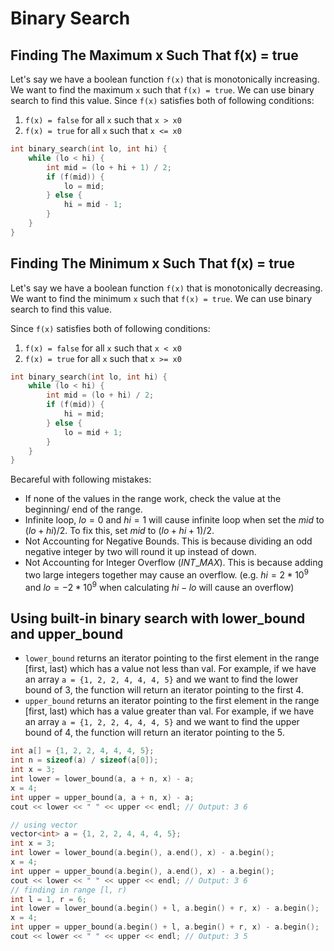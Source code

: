 # Binary Search
## Finding The Maximum x Such That f(x) = true
Let's say we have a boolean function `f(x)` that is monotonically increasing. We want to find the maximum `x` such that `f(x) = true`. We can use binary search to find this value.
Since `f(x)` satisfies both of following conditions:
1. `f(x) = false` for all `x` such that `x > x0`
2. `f(x) = true` for all `x` such that `x <= x0`
```cpp
int binary_search(int lo, int hi) {
    while (lo < hi) {
        int mid = (lo + hi + 1) / 2;
        if (f(mid)) {
            lo = mid;
        } else {
            hi = mid - 1;
        }
    }
}
```

## Finding The Minimum x Such That f(x) = true

Let's say we have a boolean function `f(x)` that is monotonically decreasing. We want to find the minimum `x` such that `f(x) = true`. We can use binary search to find this value.

Since `f(x)` satisfies both of following conditions:
1. `f(x) = false` for all `x` such that `x < x0`
2. `f(x) = true` for all `x` such that `x >= x0`
```cpp
int binary_search(int lo, int hi) {
    while (lo < hi) {
        int mid = (lo + hi) / 2;
        if (f(mid)) {
            hi = mid;
        } else {
            lo = mid + 1;
        }
    }
}
```

Becareful with following mistakes:
- If none of the values in the range work, check the value at the beginning/ end of the range.
- Infinite loop, $lo = 0$ and $hi = 1$ will cause infinite loop when set the $mid$ to $(lo + hi) / 2$. To fix this, set $mid$ to $(lo + hi + 1) / 2$.
- Not Accounting for Negative Bounds. This is because dividing an odd negative integer by two will round it up instead of down.
- Not Accounting for Integer Overflow ($INT\_MAX$). This is because adding two large integers together may cause an overflow. (e.g. $hi = 2*10^9$ and $lo = -2*10^9$ when calculating $hi - lo$ will cause an overflow)

## Using built-in binary search with lower_bound and upper_bound
- `lower_bound` returns an iterator pointing to the first element in the range [first, last) which has a value not less than val. For example, if we have an array `a = {1, 2, 2, 4, 4, 4, 5}` and we want to find the lower bound of 3, the function will return an iterator pointing to the first 4.
- `upper_bound` returns an iterator pointing to the first element in the range [first, last) which has a value greater than val. For example, if we have an array `a = {1, 2, 2, 4, 4, 4, 5}` and we want to find the upper bound of 4, the function will return an iterator pointing to the 5.
```cpp
int a[] = {1, 2, 2, 4, 4, 4, 5};
int n = sizeof(a) / sizeof(a[0]);
int x = 3;
int lower = lower_bound(a, a + n, x) - a;
x = 4;
int upper = upper_bound(a, a + n, x) - a;
cout << lower << " " << upper << endl; // Output: 3 6

// using vector
vector<int> a = {1, 2, 2, 4, 4, 4, 5};
int x = 3;
int lower = lower_bound(a.begin(), a.end(), x) - a.begin();
x = 4;
int upper = upper_bound(a.begin(), a.end(), x) - a.begin();
cout << lower << " " << upper << endl; // Output: 3 6
// finding in range [l, r)
int l = 1, r = 6;
int lower = lower_bound(a.begin() + l, a.begin() + r, x) - a.begin();
x = 4;
int upper = upper_bound(a.begin() + l, a.begin() + r, x) - a.begin();
cout << lower << " " << upper << endl; // Output: 3 5
```
